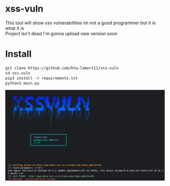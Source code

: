 # xss-vuln
This  tool will show xss vulnerabilities im not a good programmer but it is what it is<br />
Project isn't dead I'm gonna upload new version soon
# Install 
```
git clone https://github.com/htw-lamer111/xss-vuln
cd xss-vuln 
pip3 install -r requirements.txt 
python3 main.py
```
![img](https://github.com/htw-lamer111/xss-vuln/blob/main/img/preview.png)


